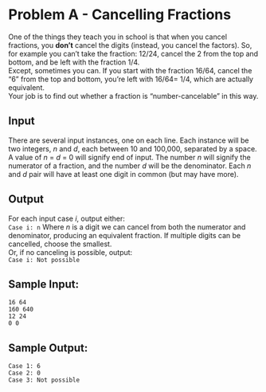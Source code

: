 # Problem A - Cancelling Fractions
One of the things they teach you in school is that when you cancel fractions, you **don’t** cancel the digits (instead, you cancel the factors).  So, for example you can’t take the fraction: 12/24, cancel the 2 from the top and bottom, and be left with the fraction 1/4.  
Except, sometimes you can.  If you start with the fraction 16/64, cancel the “6” from the top and bottom, you’re left with 16/64=  1/4, which are actually equivalent.  
Your job is to find out whether a fraction is “number-cancelable” in this way.

## Input
There are several input instances, one on each line.  Each instance will be two integers, *n* and *d*, each between 10 and 100,000, separated by a space.  A value of *n* = *d* = 0 will signify end of input.  The number *n* will signify the numerator of a fraction, and the number *d* will be the denominator.  Each *n* and *d* pair will have at least one digit in common (but may have more).

## Output
For each input case *i*, output either:  
`Case i: n`
Where *n* is a digit we can cancel from both the numerator and denominator, producing an equivalent fraction. If multiple digits can be cancelled, choose the smallest.  
Or, if no canceling is possible, output:  
`Case i: Not possible`

## Sample Input:
```
16 64
160 640
12 24
0 0
```

## Sample Output:
```
Case 1: 6
Case 2: 0
Case 3: Not possible
```